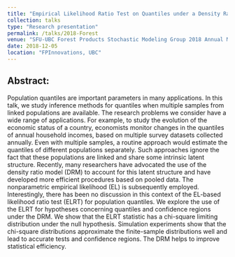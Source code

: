 ```yaml
---
title: "Empirical Likelihood Ratio Test on Quantiles under a Density Ratio Model"
collection: talks
type: "Research presentation"
permalink: /talks/2018-Forest
venue: "SFU-UBC Forest Products Stochastic Modeling Group 2018 Annual Meeting at FPInnovations"
date: 2018-12-05
location: "FPInnovations, UBC"
---
```


## Abstract: 

Population quantiles are important parameters in many applications. In this talk, we study inference methods for quantiles when multiple samples from linked populations are available. The research problems we consider have a wide range of applications. For example, to study the evolution of the economic status of a country, economists monitor changes in the quantiles of annual household incomes, based on multiple survey datasets collected annually. Even with multiple samples, a routine approach would estimate the quantiles of different populations separately. Such approaches ignore the fact that these populations are linked and share some intrinsic latent structure. Recently, many researchers have advocated the use of the density ratio model (DRM) to account for this latent structure and have developed more efficient procedures based on pooled data. The nonparametric empirical likelihood (EL) is subsequently employed. Interestingly, there has been no discussion in this context of the EL-based likelihood ratio test (ELRT) for population quantiles. We explore the use of the ELRT for hypotheses concerning quantiles and confidence regions under the DRM. We show that the ELRT statistic has a chi-square limiting distribution under the null hypothesis. Simulation experiments show that the chi-square distributions approximate the finite-sample distributions well and lead to accurate tests and confidence regions. The DRM helps to improve statistical efficiency. 
